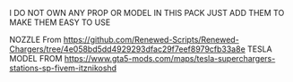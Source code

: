 I DO NOT OWN ANY PROP OR MODEL IN THIS PACK JUST ADD THEM TO MAKE THEM EASY TO USE 

NOZZLE From https://github.com/Renewed-Scripts/Renewed-Chargers/tree/4e058bd5dd4929293dfac29f7eef8979cfb33a8e
TESLA MODEL FROM https://www.gta5-mods.com/maps/tesla-superchargers-stations-sp-fivem-itznikoshd

